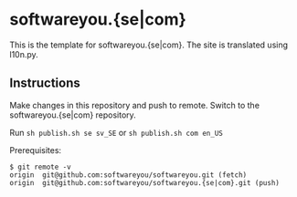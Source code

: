 softwareyou.{se|com}
====================

This is the template for softwareyou.{se|com}.
The site is translated using l10n.py.

Instructions
------------

Make changes in this repository and push to remote.
Switch to the softwareyou.{se|com} repository.

Run `sh publish.sh se sv_SE` or `sh publish.sh com en_US`

Prerequisites:

```
$ git remote -v
origin  git@github.com:softwareyou/softwareyou.git (fetch)
origin  git@github.com:softwareyou/softwareyou.{se|com}.git (push)
```
